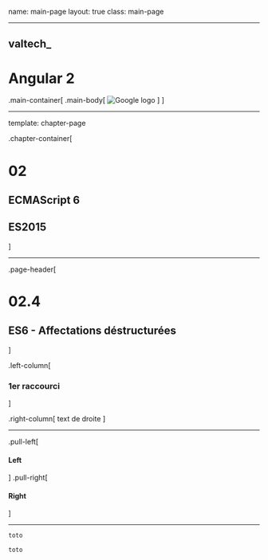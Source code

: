 name: main-page
layout: true
class: main-page

---
## valtech_
# Angular 2

.main-container[
.main-body[
  ![Google logo](images/angular2.jpg "Angular 2")
]
]


---
template: chapter-page

.chapter-container[
  # 02
  ## ECMAScript 6 
  ## ES2015
]

---

.page-header[
  # 02.4
  ## ES6 - Affectations déstructurées
]

.left-column[
  ### 1er raccourci
]

.right-column[
	text de droite
]

---


.pull-left[
#### Left
]
.pull-right[
#### Right
]

---

``` typescript
toto
```

``` html
toto
```